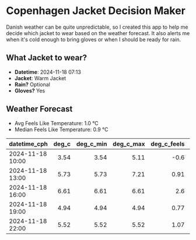 
# Copenhagen Jacket Decision Maker

Danish weather can be quite unpredictable, so I created this app to help me decide which jacket to wear based on the weather forecast. 
It also alerts me when it's cold enough to bring gloves or when I should be ready for rain.

## What Jacket to wear?

- **Datetime**: 2024-11-18 07:13
- **Jacket**: Warm Jacket
- **Rain?** Optional
- **Gloves?** Yes

## Weather Forecast
- Avg Feels Like Temperature: 1.0 °C
- Median Feels Like Temperature: 0.9 °C

| datetime_cph     |   deg_c |   deg_c_min |   deg_c_max |   deg_c_feels | weather   | wind   | rain   |
|:-----------------|--------:|------------:|------------:|--------------:|:----------|:-------|:-------|
| 2024-11-18 10:00 |    3.54 |        3.54 |        5.11 |         -0.6  | Clouds    | Medium | None   |
| 2024-11-18 13:00 |    5.73 |        5.73 |        7.21 |          0.91 | Rain      | High   | Low    |
| 2024-11-18 16:00 |    6.61 |        6.61 |        6.61 |          2.6  | Rain      | High   | Low    |
| 2024-11-18 19:00 |    4.94 |        4.94 |        4.94 |          0.77 | Clouds    | Medium | None   |
| 2024-11-18 22:00 |    5.52 |        5.52 |        5.52 |          1.07 | Clear     | High   | None   |
        